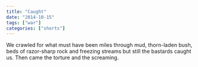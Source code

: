 ```yaml
---
title: "Caught"
date: "2014-10-15"
tags: ["war"]
categories: ["shorts"]
---
```


We crawled for what must have been miles through mud, thorn-laden bush, beds of razor-sharp rock and freezing streams but still the bastards caught us. Then came the torture and the screaming.
